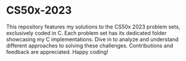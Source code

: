 # CS50x-2023
This repository features my solutions to the CS50x 2023 problem sets, exclusively coded in C. Each problem set has its dedicated folder showcasing my C implementations. Dive in to analyze and understand different approaches to solving these challenges. Contributions and feedback are appreciated. Happy coding!
